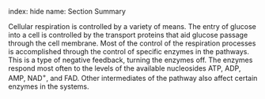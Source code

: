 index: hide
name: Section Summary

Cellular respiration is controlled by a variety of means. The entry of glucose into a cell is controlled by the transport proteins that aid glucose passage through the cell membrane. Most of the control of the respiration processes is accomplished through the control of specific enzymes in the pathways. This is a type of negative feedback, turning the enzymes off. The enzymes respond most often to the levels of the available nucleosides ATP, ADP, AMP, NAD<sup>+</sup>, and FAD. Other intermediates of the pathway also affect certain enzymes in the systems.
